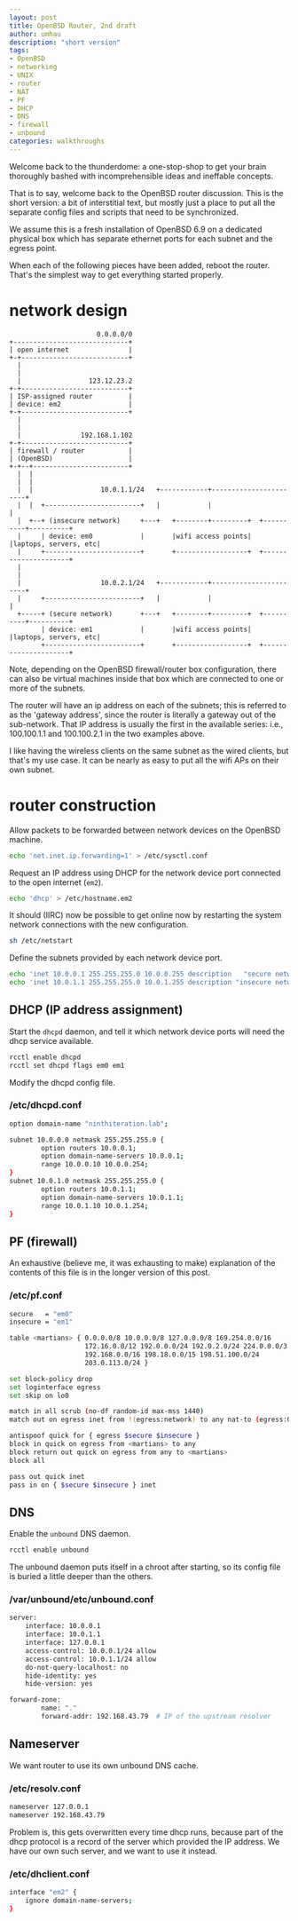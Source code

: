 ```yaml
---
layout: post
title: OpenBSD Router, 2nd draft
author: umhau
description: "short version"
tags: 
- OpenBSD
- networking
- UNIX
- router
- NAT
- PF
- DHCP
- DNS
- firewall
- unbound
categories: walkthroughs
---
```


Welcome back to the thunderdome: a one-stop-shop to get your brain thoroughly bashed with incomprehensible ideas and ineffable concepts.

That is to say, welcome back to the OpenBSD router discussion. This is the short version: a bit of interstitial text, but mostly just a place to put all the separate config files and scripts that need to be synchronized.

We assume this is a fresh installation of OpenBSD 6.9 on a dedicated physical box which has separate ethernet ports for each subnet and the egress point.

When each of the following pieces have been added, reboot the router.  That's the simplest way to get everything started properly.

# network design

```
                      0.0.0.0/0
+-----------------------------+
| open internet               |
+-+---------------------------+
  |
  |
  |                 123.12.23.2
+-+---------------------------+
| ISP-assigned router         |
| device: em2                 |
+-+---------------------------+
  |
  |
  |               192.168.1.102
+-+---------------------------+
| firewall / router           |
| (OpenBSD)                   |
+-+--+------------------------+
  |  |
  |  |
  |  |                 10.0.1.1/24   +------------+-----------------------+
  |  |  +------------------------+   |            |                       |
  |  +--+ (insecure network)     +---+   +--------+---------+  +----------+----------+
  |     | device: em0            |       |wifi access points|  |laptops, servers, etc|
  |     +------------------------+       +------------------+  +---------------------+
  |
  |
  |                    10.0.2.1/24   +------------+-----------------------+
  |     +------------------------+   |            |                       |
  +-----+ (secure network)       +---+   +--------+---------+  +----------+----------+
        | device: em1            |       |wifi access points|  |laptops, servers, etc|
        +------------------------+       +------------------+  +---------------------+
```

Note, depending on the OpenBSD firewall/router box configuration, there can also be virtual machines inside that box which are connected to one or more of the subnets. 

The router will have an ip address on each of the subnets; this is referred to as the 'gateway address', since the router is literally a gateway out of the sub-network.  That IP address is usually the first in the available series: i.e., 100.100.1.1 and 100.100.2.1 in the two examples above.

I like having the wireless clients on the same subnet as the wired clients, but that's my use case. It can be nearly as easy to put all the wifi APs on their own subnet.

# router construction

Allow packets to be forwarded between network devices on the OpenBSD machine.

```sh
echo 'net.inet.ip.forwarding=1' > /etc/sysctl.conf
```

Request an IP address using DHCP for the network device port connected to the open internet (`em2`).

```sh
echo 'dhcp' > /etc/hostname.em2
```

It should (IIRC) now be possible to get online now by restarting the system network connections with the new configuration.

```sh
sh /etc/netstart
```

Define the subnets provided by each network device port.

```sh
echo 'inet 10.0.0.1 255.255.255.0 10.0.0.255 description   "secure network"' > /etc/hostname.em0
echo 'inet 10.0.1.1 255.255.255.0 10.0.1.255 description "insecure network"' > /etc/hostname.em1
```

## DHCP (IP address assignment)

Start the `dhcpd` daemon, and tell it which network device ports will need the dhcp service available.

```sh
rcctl enable dhcpd
rcctl set dhcpd flags em0 em1
```

Modify the dhcpd config file.

### /etc/dhcpd.conf

```sh
option domain-name "ninthiteration.lab";

subnet 10.0.0.0 netmask 255.255.255.0 {
        option routers 10.0.0.1;
        option domain-name-servers 10.0.0.1;
        range 10.0.0.10 10.0.0.254;
}
subnet 10.0.1.0 netmask 255.255.255.0 {
        option routers 10.0.1.1;
        option domain-name-servers 10.0.1.1;
        range 10.0.1.10 10.0.1.254;
}
```

## PF (firewall)

An exhaustive (believe me, it was exhausting to make) explanation of the contents of this file is in the longer version of this post. 

### /etc/pf.conf

```sh
secure   = "em0"
insecure = "em1"

table <martians> { 0.0.0.0/8 10.0.0.0/8 127.0.0.0/8 169.254.0.0/16     \
                   172.16.0.0/12 192.0.0.0/24 192.0.2.0/24 224.0.0.0/3 \
                   192.168.0.0/16 198.18.0.0/15 198.51.100.0/24        \
                   203.0.113.0/24 }

set block-policy drop
set loginterface egress
set skip on lo0

match in all scrub (no-df random-id max-mss 1440)
match out on egress inet from !(egress:network) to any nat-to (egress:0)

antispoof quick for { egress $secure $insecure }
block in quick on egress from <martians> to any
block return out quick on egress from any to <martians>
block all

pass out quick inet
pass in on { $secure $insecure } inet
```

## DNS

Enable the `unbound` DNS daemon.

```sh
rcctl enable unbound
```

The unbound daemon puts itself in a chroot after starting, so its config file is buried a little deeper than the others. 

### /var/unbound/etc/unbound.conf

```sh
server:
    interface: 10.0.0.1
    interface: 10.0.1.1
    interface: 127.0.0.1
    access-control: 10.0.0.1/24 allow
    access-control: 10.0.1.1/24 allow
    do-not-query-localhost: no
    hide-identity: yes
    hide-version: yes

forward-zone:
        name: "."
        forward-addr: 192.168.43.79  # IP of the upstream resolver
```

## Nameserver

We want router to use its own unbound DNS cache.

### /etc/resolv.conf

```sh
nameserver 127.0.0.1
nameserver 192.168.43.79
```

Problem is, this gets overwritten every time dhcp runs, because part of the dhcp protocol is a record of the server which provided the IP address. We have our own such server, and we want to use it instead.

### /etc/dhclient.conf

```sh
interface "em2" { 
    ignore domain-name-servers; 
}
```
